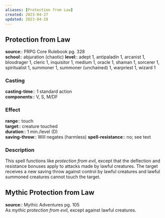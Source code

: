 ```yaml
---
aliases: [Protection from Law]
created: 2023-04-27
updated: 2023-04-28
---
```


## Protection from Law

**source**:: PRPG Core Rulebook pg. 328  
**school**:: abjuration (chaotic)
**level**:: adept 1, antipaladin 1, arcanist 1, bloodrager 1, cleric 1, inquisitor 1, medium 1, oracle 1, shaman 1, sorcerer 1, spiritualist 1, summoner 1, summoner (unchained) 1, warpriest 1, wizard 1

### Casting

**casting-time**:: 1 standard action  
**components**:: V, S, M/DF

### Effect

**range**:: touch  
**target**:: creature touched  
**duration**:: 1 min./level (D)  
**saving-throw**:: Will negates (harmless)
**spell-resistance**:: no; see text

### Description

This spell functions like *protection from evil*, except that the deflection and resistance bonuses apply to attacks made by lawful creatures. The target receives a new saving throw against control by lawful creatures and lawful summoned creatures cannot touch the target.

## Mythic Protection from Law

**source**:: Mythic Adventures pg. 105  
As *mythic protection from evil*, except against lawful creatures.
